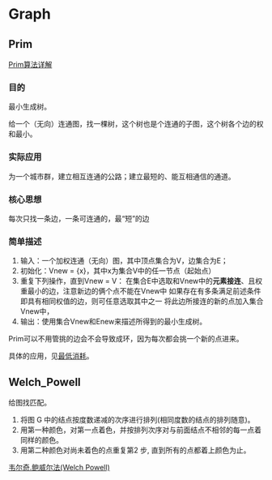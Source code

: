 # Graph

## Prim

[Prim算法详解](https://www.cnblogs.com/ggzhangxiaochao/p/9070873.html)

### 目的

最小生成树。

给一个（无向）连通图，找一棵树，这个树也是个连通的子图，这个树各个边的权和最小。

### 实际应用

为一个城市群，建立相互连通的公路；建立最短的、能互相通信的通道。

### 核心思想

每次只找一条边，一条可连通的，最“短”的边

### 简单描述

1. 输入：一个加权连通（无向）图，其中顶点集合为V，边集合为E；
2. 初始化：Vnew = {x}，其中x为集合V中的任一节点（起始点）
3. 重复下列操作，直到Vnew = V：
   在集合E中选取和Vnew中的**元素接连**、且权重最小的边，注意新边的俩个点不能在Vnew中
   如果存在有多条满足前述条件即具有相同权值的边，则可任意选取其中之一
   将此边所接连的新的点加入集合Vnew中，
4. 输出：使用集合Vnew和Enew来描述所得到的最小生成树。

Prim可以不用管挑的边会不会导致成环，因为每次都会挑一个新的点进来。

具体的应用，见[最低消耗](/0-OnlineJudge/13-2020秋季第十一次练习/1-最低消耗.py)。

## Welch_Powell

给图找匹配。

1) 将图 G 中的结点按度数递减的次序进行排列(相同度数的结点的排列随意)。
2) 用第一种颜色，对第一点着色，并按排列次序对与前面结点不相邻的每一点着同样的颜色。
3) 用第二种颜色对尚未着色的点重复第2 步, 直到所有的点都着上颜色为止。

[韦尔奇.鲍威尔法(Welch Powell)](https://www.cnblogs.com/dystopia-p/archive/2013/04/17/3025908.html)
